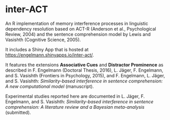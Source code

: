 # inter-ACT
An R implementation of memory interference processes in linguistic dependency resolution based on ACT-R (Anderson et al., Psychological Review, 2004) and the sentence comprehension model by Lewis and Vasishth (Cognitive Science, 2005).  

It includes a Shiny App that is hosted at https://engelmann.shinyapps.io/inter-act/.

It features the extensions **Associative Cues** and **Distractor Prominence** as described in F. Engelmann (Doctoral Thesis, 2016), 
L. J&auml;ger, F. Engelmann, and S. Vasishth (Frontiers in Psychology, 2015), and F. Engelmann, L. J&auml;ger, and S. Vasishth: *Similarity-based interference in sentence comprehension:  A new computational model* (manuscript).

Experimental studies reported here are documented in L. J&auml;ger, F. Engelmann, and S. Vasishth: *Similarity-based interference in sentence comprehension: A literature review and a Bayesian meta-analysis* (submitted).